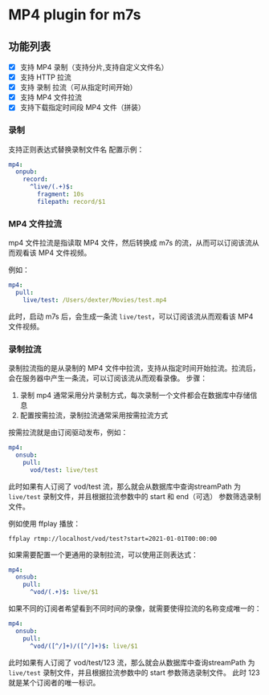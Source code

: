# MP4 plugin for m7s

## 功能列表

- [x] 支持 MP4 录制（支持分片,支持自定义文件名）
- [x] 支持 HTTP 拉流
- [x] 支持 录制 拉流（可从指定时间开始）
- [x] 支持 MP4 文件拉流
- [x] 支持下载指定时间段 MP4 文件（拼装）

### 录制
支持正则表达式替换录制文件名
配置示例：
```yaml
mp4:
  onpub:
    record:
      ^live/(.+)$:
        fragment: 10s
        filepath: record/$1
```

### MP4 文件拉流

mp4 文件拉流是指读取 MP4 文件，然后转换成 m7s 的流，从而可以订阅该流从而观看该 MP4 文件视频。

例如：

```yaml
mp4:
  pull:
    live/test: /Users/dexter/Movies/test.mp4
```
此时，启动 m7s 后，会生成一条流 `live/test`，可以订阅该流从而观看该 MP4 文件视频。

### 录制拉流

录制拉流指的是从录制的 MP4 文件中拉流，支持从指定时间开始拉流。拉流后，会在服务器中产生一条流，可以订阅该流从而观看录像。
步骤：
1. 录制 mp4 通常采用分片录制方式，每次录制一个文件都会在数据库中存储信息
2. 配置按需拉流，录制拉流通常采用按需拉流方式

按需拉流就是由订阅驱动发布，例如：

```yaml
mp4:
  onsub:
    pull:
      vod/test: live/test
```

此时如果有人订阅了 vod/test 流，那么就会从数据库中查询streamPath 为 `live/test` 录制文件，并且根据拉流参数中的 start 和 end（可选） 参数筛选录制文件。

例如使用 ffplay 播放：

```shell
ffplay rtmp://localhost/vod/test?start=2021-01-01T00:00:00
```

如果需要配置一个更通用的录制拉流，可以使用正则表达式：

```yaml
mp4:
  onsub:
    pull:
      ^vod/(.+)$: live/$1
```

如果不同的订阅者希望看到不同时间的录像，就需要使得拉流的名称变成唯一的：

```yaml
mp4:
  onsub:
    pull:
      ^vod/([^/]+)/([^/]+)$: live/$1
```

此时如果有人订阅了 vod/test/123 流，那么就会从数据库中查询streamPath 为 `live/test` 录制文件，并且根据拉流参数中的 start 参数筛选录制文件。
此时 123 就是某个订阅者的唯一标识。
